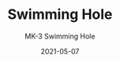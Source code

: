 ---
image_primary: "img/MK_SwimmingHole_Art.jpg"
image_secondary: "img/MK_SwimmingHole_Interior.jpg"
subtitle: "MK-3 Swimming Hole"
tags: 
  - "Wall Coverings"
title: "Swimming Hole"
href: "https://www.areaenvironments.com/order/mk-3-swimming-hole"
designer: "Matthew Kirk"
category: "Wall Coverings"
manufacturer: "Area Environments"
slug: "/manufacturers/area-environments/wall-coverings/matthew-kirk-swimming-hole"
date: "2021-05-07"
---
